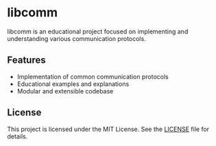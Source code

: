 # libcomm

libcomm is an educational project focused on implementing and understanding various communication protocols.

## Features

- Implementation of common communication protocols
- Educational examples and explanations
- Modular and extensible codebase

## License

This project is licensed under the MIT License. See the [LICENSE](LICENSE) file for details.
